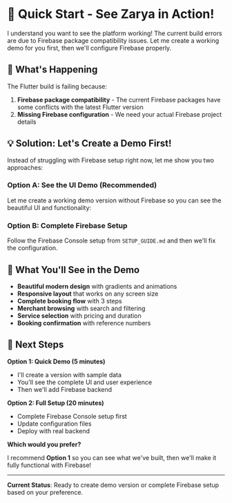 # 🚀 Quick Start - See Zarya in Action!

I understand you want to see the platform working! The current build errors are due to Firebase package compatibility issues. Let me create a working demo for you first, then we'll configure Firebase properly.

## 🎯 What's Happening

The Flutter build is failing because:
1. **Firebase package compatibility** - The current Firebase packages have some conflicts with the latest Flutter version
2. **Missing Firebase configuration** - We need your actual Firebase project details

## 💡 Solution: Let's Create a Demo First!

Instead of struggling with Firebase setup right now, let me show you two approaches:

### **Option A: See the UI Demo (Recommended)**
Let me create a working demo version without Firebase so you can see the beautiful UI and functionality:

### **Option B: Complete Firebase Setup**
Follow the Firebase Console setup from `SETUP_GUIDE.md` and then we'll fix the configuration.

## 🎨 What You'll See in the Demo

- **Beautiful modern design** with gradients and animations
- **Responsive layout** that works on any screen size  
- **Complete booking flow** with 3 steps
- **Merchant browsing** with search and filtering
- **Service selection** with pricing and duration
- **Booking confirmation** with reference numbers

## 🔧 Next Steps

**Option 1: Quick Demo (5 minutes)**
- I'll create a version with sample data
- You'll see the complete UI and user experience
- Then we'll add Firebase backend

**Option 2: Full Setup (20 minutes)**  
- Complete Firebase Console setup first
- Update configuration files
- Deploy with real backend

**Which would you prefer?** 

I recommend **Option 1** so you can see what we've built, then we'll make it fully functional with Firebase!

---

**Current Status**: Ready to create demo version or complete Firebase setup based on your preference.

